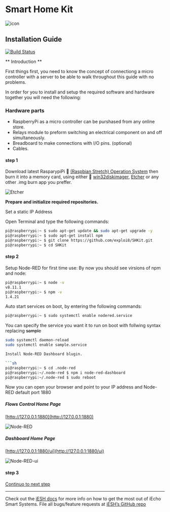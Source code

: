 # Smart Home Kit #

![icon](https://ipool.remotewebaccess.com/wp-content/uploads/2019/03/HomeKit-Icon_4-100x100.jpg)

## Installation Guide ##

[![Build Status](https://travis-ci.org/exploi8/SHKit.svg?branch=master)](https://travis-ci.org/exploi8/SHKit)

** Introduction **

First things first, you need to know the concept of connectiong a micro controller with a server to be able to walk throughout this guide with no problems.

In order for you to install and setup the required software and hardware together you will need the following:

### Hardware parts ###

- RaspberryPi as a micro controller can be purshased from any online store.
- Relays module to preform switching an electrical component on and off simultaneously.
- Breadboard to make connections with I/O pins. (optional)
- Cables.

#### step 1 ####

Download latest RasparypiPi :link: [(Raspbian Stretch) Operation System][Software] then burn it into a memory card, using either :link: [win32diskimager][win32diskimager], [Etcher][Etcher] or any other .img burn app you preffer.

![Etcher](https://ipool.remotewebaccess.com/wp-content/uploads/2019/03/etching.png)

**Prepare and initialize required repositories.**

Set a static IP Address

Open Terminal and type the following commands:

```sh
pi@raspberrypi:~ $ sudo apt-get update && sudo apt-get upgrade -y
pi@raspberrypi:~ $ sudo apt-get install npm
pi@raspberrypi:~ $ git clone https://github.com/exploi8/SHKit.git
pi@raspberrypi:~ $ cd SHKit

```

#### step 2 ####

Setup Node-RED for first time use:
By now you should see virsions of npm and node:

```sh
pi@raspberrypi:~ $ node -v
v8.11.1
pi@raspberrypi:~ $ npm -v
1.4.21

```

Auto start services on boot, by entering the following commands:

```sh
pi@raspberrypi:~ $ sudo systemctl enable nodered.service
````

You can specify the service you want it to run on boot with follwing syntax replacing ~~sample~~

```sh
sudo systemctl daemon-reload
sudo systemctl enable sample.service

Install Node-RED Dashboard blugin.

```sh
pi@raspberrypi:~ $ cd .node-red
pi@raspberrypi:~/.node-red $ npm i node-red-dashboard
pi@raspberrypi:~/.node-red $ sudo reboot
```

Now you can open your browser and point to your IP address and Node-RED default port 1880

##### Flows Control Home Page #####

[http://127.0.0.1:1880](http://127.0.0.1:1880)

![Node-RED](https://ipool.remotewebaccess.com/wp-content/uploads/2019/03/IMG_9162.jpg)

##### Dashboard Home Page #####

[http://127.0.0.1:1880/ui](http://127.0.0.1:1880/ui)

![Node-RED-ui](https://ipool.remotewebaccess.com/wp-content/uploads/2019/03/photo_2019-03-16_23-25-01-330x480.jpg)

#### step 3 ####

[Continuo to next step](https://github.com/exploi8/SHKit/blob/master/node/)
___

Check out the [iESH docs][iESH-docs] for more info on how to get the most out of iEcho Smart Systems. File all bugs/feature requests at [iESH’s GitHub repo][iESH-gh]

[iESH-docs]: https://exploi8.github.io/SHKit
[iESH-gh]:   https://github.com/exploi8/SHKit
[Software]: https://downloads.raspberrypi.org/raspbian_full_latest
[win32diskimager]: https://ipool.remotewebaccess.com/wp-content/uploads/2019/03/win32diskimager-1.0.0-install.zip
[Etcher]: https://ipool.remotewebaccess.com/wp-content/uploads/2019/03/Etcher-1.0.0-beta.17-win32-x64.zip
